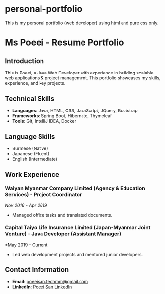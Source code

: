 # personal-portfolio
This is my personal portfolio (web developer) using html and pure css only. 

# Ms Poeei - Resume Portfolio

## Introduction
This is Poeei, a Java Web Developer with experience in building scalable web applications & project management. This portfolio showcases my skills, experience, and key projects.

## Technical Skills
- **Languages**: Java, HTML, CSS, JavaScript, JQuery, Bootstrap
- **Frameworks**: Spring Boot, Hibernate, Thymeleaf
- **Tools**: Git, IntelliJ IDEA, Docker

## Language Skills
- Burmese (Native)
- Japanese (Fluent)
- English (Intermediate)

## Work Experience
### Waiyan Myanmar Company Limited (Agency & Education Services) - Project Coordinator
*Nov 2016 - Apr 2019*
- Managed office tasks and translated documents.

### Capital Taiyo Life Insurance Limited (Japan-Myanmar Joint Venture) - Java Developer (Assistant Manager)
*May 2019 - Current
- Led web development projects and mentored junior developers.

## Contact Information
- **Email**: poeeisan.techmm@gmail.com
- **LinkedIn**: [Poeei San LinkedIn](https://www.linkedin.com/in/poeei-san-san-115002252)